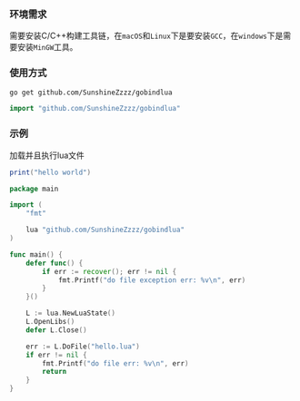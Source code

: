 
### 环境需求

需要安装C/C++构建工具链，在```macOS```和```Linux```下是要安装```GCC```，在```windows```下是需要安装```MinGW```工具。

### 使用方式

```bash
go get github.com/SunshineZzzz/gobindlua
```

```go
import "github.com/SunshineZzzz/gobindlua"
```

### 示例

加载并且执行lua文件
```lua
print("hello world")
```
```go
package main

import (
	"fmt"

	lua "github.com/SunshineZzzz/gobindlua"
)

func main() {
	defer func() {
		if err := recover(); err != nil {
			fmt.Printf("do file exception err: %v\n", err)
		}
	}()

	L := lua.NewLuaState()
	L.OpenLibs()
	defer L.Close()

	err := L.DoFile("hello.lua")
	if err != nil {
		fmt.Printf("do file err: %v\n", err)
		return
	}
}
```
